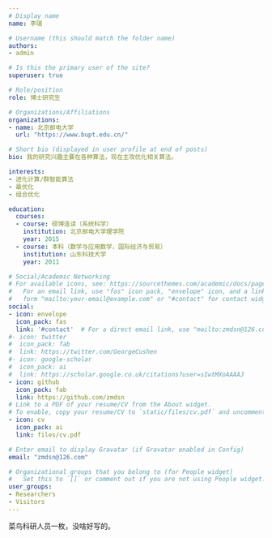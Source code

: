 ```yaml
---
# Display name
name: 李瑞

# Username (this should match the folder name)
authors:
- admin

# Is this the primary user of the site?
superuser: true

# Role/position
role: 博士研究生

# Organizations/Affiliations
organizations:
- name: 北京邮电大学
  url: "https://www.bupt.edu.cn/"

# Short bio (displayed in user profile at end of posts)
bio: 我的研究兴趣主要在各种算法，现在主攻优化相关算法。

interests:
- 进化计算/群智能算法
- 最优化
- 组合优化

education:
  courses:
  - course: 硕博连读（系统科学）
    institution: 北京邮电大学理学院
    year: 2015
  - course: 本科（数学与应用数学，国际经济与贸易）
    institution: 山东科技大学
    year: 2011

# Social/Academic Networking
# For available icons, see: https://sourcethemes.com/academic/docs/page-builder/#icons
#   For an email link, use "fas" icon pack, "envelope" icon, and a link in the
#   form "mailto:your-email@example.com" or "#contact" for contact widget.
social:
- icon: envelope
  icon_pack: fas
  link: '#contact'  # For a direct email link, use "mailto:zmdsn@126.com".
#- icon: twitter
#  icon_pack: fab
#  link: https://twitter.com/GeorgeCushen
#- icon: google-scholar
#  icon_pack: ai
#  link: https://scholar.google.co.uk/citations?user=sIwtMXoAAAAJ
- icon: github
  icon_pack: fab
  link: https://github.com/zmdsn
# Link to a PDF of your resume/CV from the About widget.
# To enable, copy your resume/CV to `static/files/cv.pdf` and uncomment the lines below.
- icon: cv
  icon_pack: ai
  link: files/cv.pdf

# Enter email to display Gravatar (if Gravatar enabled in Config)
email: "zmdsn@126.com"

# Organizational groups that you belong to (for People widget)
#   Set this to `[]` or comment out if you are not using People widget.
user_groups:
- Researchers
- Visitors
---
```


菜鸟科研人员一枚，没啥好写的。
